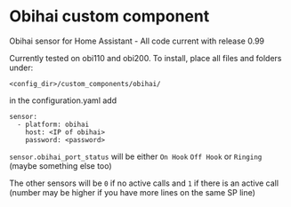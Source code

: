 # Obihai custom component
Obihai sensor for Home Assistant - All code current with release 0.99

Currently tested on obi110 and obi200. To install, place all files and folders under:

`<config_dir>/custom_components/obihai/`


in the configuration.yaml add
```
sensor:
  - platform: obihai
    host: <IP of obihai>
    password: <password>
```

`sensor.obihai_port_status` will be either `On Hook` `Off Hook` or `Ringing` (maybe something else too)

The other sensors will be `0` if no active calls and `1` if there is an active call (number may be higher if you have more lines on the same SP line)
